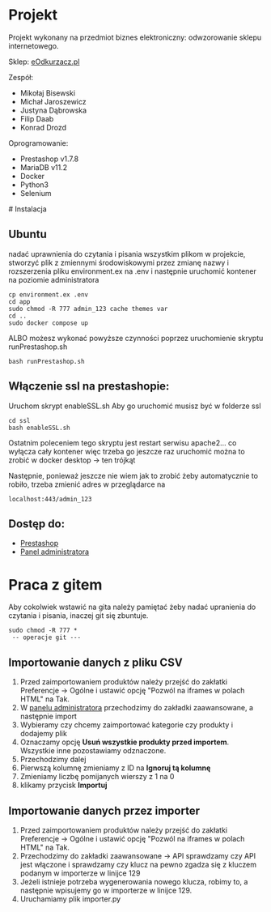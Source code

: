 # Projekt

Projekt wykonany na przedmiot biznes elektroniczny: odwzorowanie sklepu internetowego.

Sklep: [eOdkurzacz.pl](https://eodkurzacz.pl/)

Zespół:
<ul>
    <li>Mikołaj Bisewski</li>
    <li>Michał Jaroszewicz</li>
    <li>Justyna Dąbrowska</li>
    <li>Filip Daab</li>
    <li>Konrad Drozd</li>
</ul>

Oprogramowanie:
<ul>
    <li>Prestashop v1.7.8</li>
    <li>MariaDB v11.2</li>
    <li>Docker</li>
    <li>Python3</li>
    <li>Selenium</li>
</ul>
# Instalacja

## Ubuntu
nadać uprawnienia do czytania i pisania wszystkim plikom w projekcie,
stworzyć plik z zmiennymi środowiskowymi przez zmianę nazwy i rozszerzenia
pliku environment.ex na .env i następnie uruchomić kontener na poziomie administratora

```
cp environment.ex .env
cd app
sudo chmod -R 777 admin_123 cache themes var
cd .. 
sudo docker compose up
```

ALBO możesz wykonać powyższe czynności poprzez uruchomienie skryptu runPrestashop.sh

```
bash runPrestashop.sh
```

## Włączenie ssl na prestashopie:
Uruchom skrypt enableSSL.sh
Aby go uruchomić musisz być w folderze ssl

```
cd ssl
bash enableSSL.sh
```
Ostatnim poleceniem tego skryptu jest restart serwisu apache2... co wyłącza cały kontener więc trzeba go jeszcze raz uruchomić
można to zrobić w docker desktop -> ten trójkąt 

Następnie, ponieważ jeszcze nie wiem jak to zrobić żeby automatycznie to robiło, trzeba zmienić adres w przeglądarce na
```
localhost:443/admin_123
```

## Dostęp do:
- [Prestashop](http://localhost:443)
- [Panel administratora](http://localhost:443/admin_123)

# Praca z gitem
Aby cokolwiek wstawić na gita należy pamiętać żeby nadać upranienia do czytania i pisania, inaczej git się zbuntuje.
```
sudo chmod -R 777 *
 -- operacje git ---
```

## Importowanie danych z pliku CSV
1. Przed zaimportowaniem produktów należy przejść do zakłatki Preferencje -> Ogólne i ustawić opcję "Pozwól na iframes w polach HTML" na Tak.
2. W [panelu administratora](http://localhost:443/admin_123) przechodzimy do zakładki zaawansowane, a następnie import
3. Wybieramy czy chcemy zaimportować kategorie czy produkty i dodajemy plik
4. Oznaczamy opcję **Usuń wszystkie produkty przed importem**. Wszystkie inne pozostawiamy odznaczone.
5. Przechodzimy dalej
6. Pierwszą kolumnę zmieniamy z ID na **Ignoruj tą kolumnę**
7. Zmieniamy liczbę pomijanych wierszy z 1 na 0
8. klikamy przycisk **Importuj**
## Importowanie danych przez importer
1. Przed zaimportowaniem produktów należy przejść do zakłatki Preferencje -> Ogólne i ustawić opcję "Pozwól na iframes w polach HTML" na Tak.
2. Przechodzimy do zakładki zaawansowane -> API sprawdzamy czy API jest włączone i sprawdzamy czy klucz na pewno zgadza się z kluczem podanym w importerze w linijce 129
3. Jeżeli istnieje potrzeba wygenerowania nowego klucza, robimy to, a następnie wpisujemy go w importerze w linijce 129.
4. Uruchamiamy plik importer.py


